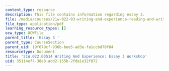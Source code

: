 ```yaml
---
content_type: resource
description: This file contains information regarding essay 3.
file: /media/courses/21w-022-03-writing-and-experience-reading-and-writing-autobiography-spring-2014/35114ef738e8add2155b2fda1e32f872_MIT21W_022_03S14_Essay3.pdf
file_type: application/pdf
learning_resource_types: []
ocw_type: OCWFile
parent_title: 'Essay 3 '
parent_type: CourseSection
parent_uid: 19f679cf-936b-bee5-ad3e-fa1ccbd70f84
resourcetype: Document
title: '21W.022.03S14 Writing And Experience: Essay 3 Workshop'
uid: 35114ef7-38e8-add2-155b-2fda1e32f872
---
```

